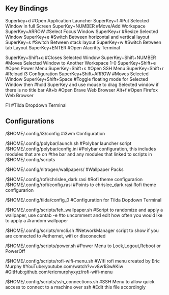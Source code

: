 Key Bindings
------------

Superkey+d 				#Open Application Launcher
SuperKey+f				#Put Selected Window in full Screen
SuperKey+NUMBER			#Move/Add Workspace
SuperKey+ARROW			#Select Focus Window
SuperKey+r 				#Resize Selected Window
SuperKey+e 				#Switch Between horizontal and vertical layout
SuperKey+s 				#Switch Between stack layout
SuperKey+w 				#Switch Between tab Layout
SuperKey+ENTER			#Open Alacritty Terminal

SuperKey+Shift+q		#Closes Selected Window
SuperKey+Shift+NUMBER	#Moves Selected Window to Another Workspace 1-0
SuperKey+Shift+e 		#Open Power Menu
SuperKey+Shift+s 		#Open SSH Menu
SuperKey+Shift+r 		#Reload i3 Configuration
SuperKey+Shift+ARROW	#Moves Selected Window 
SuperKey+Shift+Space 	#Toggle floating mode for Selected Window then 
						#hold SuperKey and use mouse to drag Selected window if there is no title bar
Alt+b 					#Open Brave Web Browser
Alt+f 					#Open Firefox Web Browser

F1						#Tilda Dropdown Terminal


Configurations
--------------
/$HOME/.config/i3/config 					#i3wm Configuration

/$HOME/.config/polybar/launch.sh 			#Polybar launcher script
/$HOME/.config/polybar/config.ini			#Polybar configuration, this includes modules that are on
											#the bar and any modules that linked to scripts in /$HOME/.config/scripts

/$HOME/.config/nitrogen/wallpapers/			#Wallpaper Packs

/$HOME/.config/rofi/chrislee_dark.rasi		#Rofi theme configurarion
/$HOME/.config/rofi/config.rasi				#Points to chrislee_dark.rasi Rofi theme configurarion

/$HOME/.config/tilda/config_0				#Configuration for Tilda Dopdown Terminal

/$HOME/.config/scripts/feh_wallpaper.sh 	#Script to randomize and apply a wallpaper, use contab -e
											#to uncomment and edit how often you would lke to apply a
											#random wallpaper 

/$HOME/.config/scripts/nmcli.sh 			#NetworkManager script to show if you are connected to 
											#ethernet, wifi or disconected

/$HOME/.config/scripts/power.sh 			#Power Menu to Lock,Logout,Reboot or PowerOff

/$HOME/.config/scripts/rofi-wifi-menu.sh 	#Wifi rofi menu created by Eric Murphy
											#YouTube:youtube.com/watch?v=v8w1i3wAKiw
											#GitHub:github.com/ericmurphyxyz/rofi-wifi-menu

/$HOME/.config/scripts/ssh_connections.sh 	#SSH Menu to allow quick access to connect to a machine over ssh
											#Edit this file accordingly